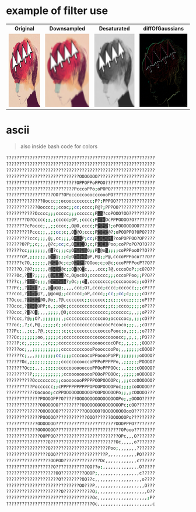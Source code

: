 # example of filter use

<table>
<tr>
  <th>Original</th>
  <th>Downsampled</th>
  <th>Desaturated</th>
  <th>diffOfGaussians</th>
</tr>
<tr>
  <td><img src="static/test.png" style="width: 200px; height: 200px" alt="Original"></td>
  <td><img src="static/downsapled.png" style="width: 200px; height: 200px" alt="Downsampled"></td>
  <td><img src="static/desaturated.png" style="width: 200px; height: 200px" alt="Desaturated"></td>
  <td><img src="static/gaussDiff.png" style="width: 200px; height: 200px" alt="Desaturated"></td>
</tr>
</table>

# ascii
> also inside bash code for colors
```bash
?????????????????????????????????????????????????????????
?????????????????????????????????????????????????????????
?????????????????????????????????????????????????????????
????????????????????????????OOOOOOO??????????????????????
???????????????????????????OPPOPPoPPOO???????????????????
??????????????????????????PcccoPPo;oPOPO?????????????????
??????????????????OO??OPocccccooocccoooPO????????????????
??????????????Ooccc;;ocoocccccccc;P?;PPPOO???????????????
????????????Oocccc;;ccoc;;cc;cccc;P@?;PPPOO??????????????
???????????Occcc;;;ccccc;;;cccccc;P▓▓?coPOOO?OO??????????
????????O?Occcc;;,;ccccc;OP,;cccc;P▓▓▓OcPPPOOOO?O????????
????????cPoccc;,,;;cccc;,O@O,cccc;P▓▓▓▓?;oPOOOOOOOO??????
?????????Pccc;;,,;;cc;c;,O▓@O;ccc;P▓▓▓▓@?;oPOOPPO?OPO????
?????????ccc;;;,@;,cc;;;,O▓▓▓P;cc;P▓▓▓▓▓▓?coPOPPOO?OP????
??????O?P;;c;;,,@?c;cc;c,O▓▓▓▓O;c;P▓▓▓▓Poo;coPPoPO?O?O???
??????cc;;;;;;;,@▓?c;;;c;O▓▓▓▓▓O;;P▓@o▓;;;;coPPPooO??O???
??????cP,;;;;;;,@▓▓@;;;c;O▓▓▓▓▓@P,P@;;P@,cccoPPPoco???O??
??????c?O,;;;;;,@▓▓▓@c;c;O▓▓▓▓?OOoo;c;o@c;ccoPPPPocP??O??
?????O,?@?;;;;;,@▓▓▓▓@c;;O▓@O▓c,,,,ccc;?@,cccoOoP;;cO?O??
????Oc,?▓▓?;;;;,@▓▓▓▓▓?c,O@ocOO;ccccccc;;;cccoPPoo;;P?O??
????c;,?▓▓▓O;;;,@▓▓▓▓▓▓?;Oc;;o▓,cccccccc;ccccooooc;;oO???
???Pc;,?▓▓▓▓?,;,@▓@@@;,,,,ccc;O?,cccc;cccc;cccocc;;;cP???
???ccc,?▓▓▓▓@?,,@@oo@;;cccccc;oP,cccc;;cc;;cc;c;;;;;cO???
??Occc,?▓▓▓▓▓@O,@o;,?@,ccccccc;;cccccc;;c;;;ccc;;;;;oP???
??Occc,?▓▓▓▓OPP;o,;;o@c;ccccccccoccccc;;c;;ccco;;;;;oP???
??Occc,?▓?O▓;,,,;;;;,@O;ccccccccccccccc;ccccccc;,,;;oP???
???ccc,?@;;O?,;;;;;;;,;ccccccccccccccoo;occccoc;,;;;cO???
???oc;,?;c,P@,;;;;;c;;cccccccccccccoccocPccoco;;;,,;cO???
???Pc;,,;c;,?@,;c;;;;;c;c;ccccccccccoccoPooc;o,;;;,;o????
???Oc;;;;;;;oo,;;;;;c;cccccccccoccococcoooocc;,;,;,;PO???
????P;c;,;;;;,;;c;;;cccccccccccocooooccocOPc;,;,;;,;OOO??
?????oc;,,;;;;;;;;;;;cccccccccoooPoooccooPo;,,;;;;;cOOOO?
??????c;,,,;;;;;;;;cc;;;;ccccoocoPPooooPoPP;;;;;;;;oOOOO?
??????Oc,;;;;;;;;;;;;cccccocooccoPPPoPPPPPo,,;;;;;;POOOO?
???????Oc;;,,;,;;;;;ccccoooooocooPPOoPPPOOc;,,;;;;cOOOOO?
?????????P;;;;;;;;;;;;ccoooooooooPOOoPPOOOc;,;;;;;oOOOOO?
??????????Occcccccc;;coooooooPPPPPOOPOOOOPc;,;;cccOOOOOO?
??????????Pocccccc;;cPPPPPPPPPPPOPOOPOOOOPoc;;;;coOOOOO??
???????????Oocooo;ccPPOOOOOOOOOOOPOOPOOOOOPo;;,;cOOOOO???
?????????????POOOOPP?O?????OOOOOOOOOOOOOOOOPo;,;OOOO?????
?????????????OOOOOOO?????????OOOOOOOOOOOOOOOPc;cOO???????
?????????????OOOOOOO??????????OOOOOO?OOOOOOOOOooO????????
?????????????POOOOO????????????OOO??????OOOOOOPo?????????
????????????OOOOOOO???????????????????????OOOPPPO????????
????????????OOOOOOO?????????????????????????OPooo????????
?????????????OOPPOO????????????????????????OPc,,,O???????
????????????????O?????????????????????????Oc,,,,,o???????
????????????????O??????????????????????Poo;,,,,,,,???????
????????????????OOO???????????????????P,,,,,,,,,,,PO?????
?????????????????OOPOO??????????????Oc,,,,,,,,,,,,c??????
??????????????????O????????????OO??o;,,,,,,,,,,,,,,O?????
???????????????????OO?????????OOOP;,,,,,,,,,,,,,,,,c?????
????????????????????O????????OO??c,,,,,,,,,,,,,,,,,,o????
????????????????????????????OO???P,,,,,,,,,,,,,,,,,,,O???
?????????????????????O???????????O;,,,,,,,,,,,,,,,,,,,O??
?????????????????????????????????Oc,,,,,,,,,,,,,,,,,,,;P?
?????????????????????????????????Oc,,,,,,,,,,,,,,,,,,,,,c
```      
